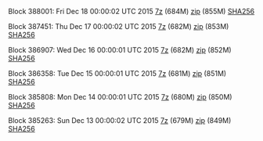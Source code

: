 Block 388001: Fri Dec 18 00:00:02 UTC 2015 [7z](https://transfer.sh/MgZJM/bootstrap.dat.20151218.7z) (684M) [zip](https://transfer.sh/dT9Yb/bootstrap.dat.20151218.zip) (855M) [SHA256](https://transfer.sh/yXumb/sha256.txt)

Block 387451: Thu Dec 17 00:00:02 UTC 2015 [7z](https://transfer.sh/DRwoT/bootstrap.dat.20151217.7z) (682M) [zip](https://transfer.sh/T1cvU/bootstrap.dat.20151217.zip) (853M) [SHA256](https://transfer.sh/iGIkG/sha256.txt)

Block 386907: Wed Dec 16 00:00:01 UTC 2015 [7z](https://transfer.sh/11xNsw/bootstrap.dat.20151216.7z) (682M) [zip](https://transfer.sh/19AJbm/bootstrap.dat.20151216.zip) (852M) [SHA256](https://transfer.sh/186CZK/sha256.txt)

Block 386358: Tue Dec 15 00:00:01 UTC 2015 [7z](https://transfer.sh/U2u9a/bootstrap.dat.20151215.7z) (681M) [zip](https://transfer.sh/Ypr43/bootstrap.dat.20151215.zip) (851M) [SHA256](https://transfer.sh/LFzya/sha256.txt)

Block 385808: Mon Dec 14 00:00:01 UTC 2015 [7z](https://transfer.sh/13RFfF/bootstrap.dat.20151214.7z) (680M) [zip](https://transfer.sh/BPMyj/bootstrap.dat.20151214.zip) (850M) [SHA256](https://transfer.sh/1abcph/sha256.txt)

Block 385263: Sun Dec 13 00:00:02 UTC 2015 [7z](https://transfer.sh/VVQNb/bootstrap.dat.20151213.7z) (679M) [zip](https://transfer.sh/zvTH4/bootstrap.dat.20151213.zip) (849M) [SHA256](https://transfer.sh/mxEch/sha256.txt)
